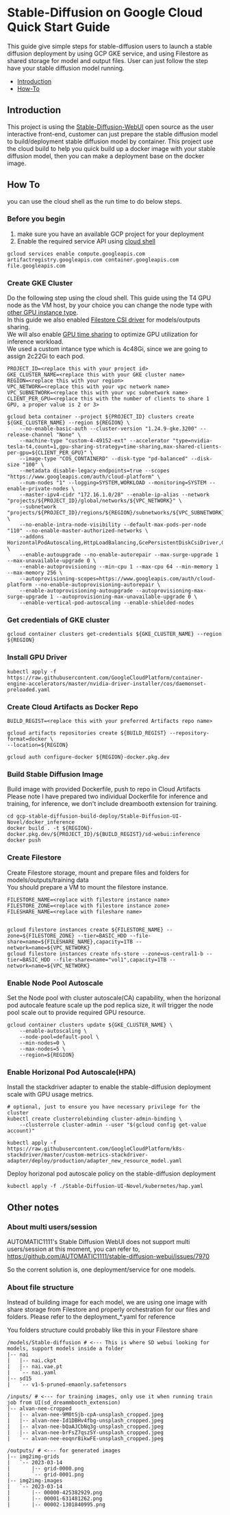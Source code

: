 # Stable-Diffusion on Google Cloud Quick Start Guide

This guide give simple steps for stable-diffusion users to launch a stable diffusion deployment by using GCP GKE service, and using Filestore as shared storage for model and output files. User can just follow the step have your stable diffusion model running.

* [Introduction](#Introduction)
* [How-To](#how-to)

## Introduction
   This project is using the [Stable-Diffusion-WebUI](https://github.com/AUTOMATIC1111/stable-diffusion-webui) open source as the user interactive front-end, customer can just prepare the stable diffusion model to build/deployment stable diffusion model by container. This project use the cloud build to help you quick build up a docker image with your stable diffusion model, then you can make a deployment base on the docker image.

## How To
you can use the cloud shell as the run time to do below steps.
### Before you begin
1. make sure you have an available GCP project for your deployment
2. Enable the required service API using [cloud shell](https://cloud.google.com/shell/docs/run-gcloud-commands)
```
gcloud services enable compute.googleapis.com artifactregistry.googleapis.com container.googleapis.com file.googleapis.com
```
### Create GKE Cluster
Do the following step using the cloud shell. This guide using the T4 GPU node as the VM host, by your choice you can change the node type with [other GPU instance type](https://cloud.google.com/compute/docs/gpus). \
In this guide we also enabled [Filestore CSI driver](https://cloud.google.com/kubernetes-engine/docs/how-to/persistent-volumes/filestore-csi-driver) for models/outputs sharing. \
We will also enable [GPU time sharing](https://cloud.google.com/kubernetes-engine/docs/how-to/timesharing-gpus#enable-cluster) to optimize GPU utilization for inference workload. \
We used a custom intance type which is 4c48Gi, since we are going to assign 2c22Gi to each pod.

```
PROJECT_ID=<replace this with your project id>
GKE_CLUSTER_NAME=<replace this with your GKE cluster name>
REGION=<replace this with your region>
VPC_NETWORK=<replace this with your vpc network name>
VPC_SUBNETWORK=<replace this with your vpc subnetwork name>
CLIENT_PER_GPU=<replace this with the number of clients to share 1 GPU, a proper value is 2 or 3>

gcloud beta container --project ${PROJECT_ID} clusters create ${GKE_CLUSTER_NAME} --region ${REGION} \
    --no-enable-basic-auth --cluster-version "1.24.9-gke.3200" --release-channel "None" \
    --machine-type "custom-4-49152-ext" --accelerator "type=nvidia-tesla-t4,count=1,gpu-sharing-strategy=time-sharing,max-shared-clients-per-gpu=${CLIENT_PER_GPU}" \
    --image-type "COS_CONTAINERD" --disk-type "pd-balanced" --disk-size "100" \
    --metadata disable-legacy-endpoints=true --scopes "https://www.googleapis.com/auth/cloud-platform" \
    --num-nodes "1" --logging=SYSTEM,WORKLOAD --monitoring=SYSTEM --enable-private-nodes \
    --master-ipv4-cidr "172.16.1.0/28" --enable-ip-alias --network "projects/${PROJECT_ID}/global/networks/${VPC_NETWORK}" \
    --subnetwork "projects/${PROJECT_ID}/regions/${REGION}/subnetworks/${VPC_SUBNETWORK}" \
    --no-enable-intra-node-visibility --default-max-pods-per-node "110" --no-enable-master-authorized-networks \
    --addons HorizontalPodAutoscaling,HttpLoadBalancing,GcePersistentDiskCsiDriver,GcpFilestoreCsiDriver \
    --enable-autoupgrade --no-enable-autorepair --max-surge-upgrade 1 --max-unavailable-upgrade 0 \
    --enable-autoprovisioning --min-cpu 1 --max-cpu 64 --min-memory 1 --max-memory 256 \
    --autoprovisioning-scopes=https://www.googleapis.com/auth/cloud-platform --no-enable-autoprovisioning-autorepair \
    --enable-autoprovisioning-autoupgrade --autoprovisioning-max-surge-upgrade 1 --autoprovisioning-max-unavailable-upgrade 0 \
    --enable-vertical-pod-autoscaling --enable-shielded-nodes
```

### Get credentials of GKE cluster
```
gcloud container clusters get-credentials ${GKE_CLUSTER_NAME} --region ${REGION}
```

### Install GPU Driver
```
kubectl apply -f https://raw.githubusercontent.com/GoogleCloudPlatform/container-engine-accelerators/master/nvidia-driver-installer/cos/daemonset-preloaded.yaml
```

### Create Cloud Artifacts as Docker Repo
```
BUILD_REGIST=<replace this with your preferred Artifacts repo name>

gcloud artifacts repositories create ${BUILD_REGIST} --repository-format=docker \
--location=${REGION}

gcloud auth configure-docker ${REGION}-docker.pkg.dev
```


### Build Stable Diffusion Image
Build image with provided Dockerfile, push to repo in Cloud Artifacts \
Please note I have prepared two individual Dockerfile for inference and training, for inference, we don't include dreambooth extension for training.

```
cd gcp-stable-diffusion-build-deploy/Stable-Diffusion-UI-Novel/docker_inference
docker build . -t ${REGION}-docker.pkg.dev/${PROJECT_ID}/${BUILD_REGIST}/sd-webui:inference
docker push 

```

### Create Filestore
Create Filestore storage, mount and prepare files and folders for models/outputs/training data \
You should prepare a VM to mount the filestore instance.

```
FILESTORE_NAME=<replace with filestore instance name>
FILESTORE_ZONE=<replace with filestore instance zone>
FILESHARE_NAME=<replace with fileshare name>


gcloud filestore instances create ${FILESTORE_NAME} --zone=${FILESTORE_ZONE} --tier=BASIC_HDD --file-share=name=${FILESHARE_NAME},capacity=1TB --network=name=${VPC_NETWORK}
gcloud filestore instances create nfs-store --zone=us-central1-b --tier=BASIC_HDD --file-share=name="vol1",capacity=1TB --network=name=${VPC_NETWORK}

```

### Enable Node Pool Autoscale
Set the Node pool with cluster autoscale(CA) capability, when the horizonal pod autocale feature scale up the pod replica size, it will trigger the node pool scale out to provide required GPU resource.
```
gcloud container clusters update ${GKE_CLUSTER_NAME} \
    --enable-autoscaling \
    --node-pool=default-pool \
    --min-nodes=0 \
    --max-nodes=5 \
    --region=${REGION}
```

### Enable Horizonal Pod Autoscale(HPA)
Install the stackdriver adapter to enable the stable-diffusion deployment scale with GPU usage metrics.

```
# optional, just to ensure you have necessary privilege for the cluster
kubectl create clusterrolebinding cluster-admin-binding \
    --clusterrole cluster-admin --user "$(gcloud config get-value account)"
```

```
kubectl apply -f https://raw.githubusercontent.com/GoogleCloudPlatform/k8s-stackdriver/master/custom-metrics-stackdriver-adapter/deploy/production/adapter_new_resource_model.yaml
```

Deploy horizonal pod autoscale policy on the stable-diffusion deployment
```
kubectl apply -f ./Stable-Diffusion-UI-Novel/kubernetes/hap.yaml
```

## Other notes
### About multi users/session
AUTOMATIC1111's Stable Diffusion WebUI does not support multi users/session at this moment, you can refer to,
https://github.com/AUTOMATIC1111/stable-diffusion-webui/issues/7970

So the corrent solution is, one deployment/service for one models.

### About file structure
Instead of building image for each model, we are using one image with share storage from Filestore and properly orchestration for our files and folders.
Please refer to the deployment_*.yaml for reference

You folders structure could probably like this in your Filestore share
```
/models/Stable-diffusion # <--- This is where SD webui looking for models, support models inside a folder
|-- nai
|   |-- nai.ckpt
|   |-- nai.vae.pt
|   `-- nai.yaml
|-- sd15
|   `-- v1-5-pruned-emaonly.safetensors

/inputs/ # <--- for training images, only use it when running train job from UI(sd_dreammbooth_extension)
|-- alvan-nee-cropped
|   |-- alvan-nee-9M0tSjb-cpA-unsplash_cropped.jpeg
|   |-- alvan-nee-Id1DBHv4fbg-unsplash_cropped.jpeg
|   |-- alvan-nee-bQaAJCbNq3g-unsplash_cropped.jpeg
|   |-- alvan-nee-brFsZ7qszSY-unsplash_cropped.jpeg
|   `-- alvan-nee-eoqnr8ikwFE-unsplash_cropped.jpeg

/outputs/ # <--- for generated images
|-- img2img-grids
|   `-- 2023-03-14
|       |-- grid-0000.png
|       `-- grid-0001.png
|-- img2img-images
|   `-- 2023-03-14
|       |-- 00000-425382929.png
|       |-- 00001-631481262.png
|       |-- 00002-1301840995.png
```
